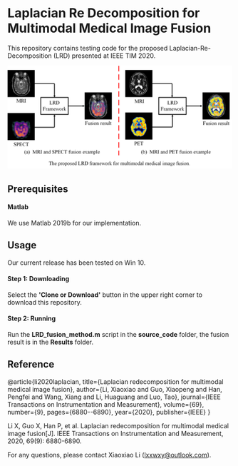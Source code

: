# Laplacian Re Decomposition for Multimodal Medical Image Fusion
This repository contains testing code for the proposed Laplacian-Re-Decomposition (LRD) presented at IEEE TIM 2020.

![image](https://github.com/MDLW/Medical-Image-Fusion/blob/master/Schematic_Diagram/Fig3.png)

## Prerequisites
#### Matlab
We use Matlab 2019b for our implementation.

## Usage
Our current release has been tested on Win 10.
#### Step 1: Downloading
Select the **'Clone or Download'** button in the upper right corner to download this repository.
#### Step 2: Running
Run the **LRD_fusion_method.m** script in the **source_code** folder, the fusion result is in the **Results** folder.


## Reference

@article{li2020laplacian,
  title={Laplacian redecomposition for multimodal medical image fusion},
  author={Li, Xiaoxiao and Guo, Xiaopeng and Han, Pengfei and Wang, Xiang and Li, Huaguang and Luo, Tao},
  journal={IEEE Transactions on Instrumentation and Measurement},
  volume={69},
  number={9},
  pages={6880--6890},
  year={2020},
  publisher={IEEE}
}

Li X, Guo X, Han P, et al. Laplacian redecomposition for multimodal medical image fusion[J]. 
IEEE Transactions on Instrumentation and Measurement, 2020, 69(9): 6880-6890.
    
    
For any questions, please contact Xiaoxiao Li (lxxwxy@outlook.com).


